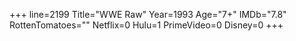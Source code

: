 +++
line=2199
Title="WWE Raw"
Year=1993
Age="7+"
IMDb="7.8"
RottenTomatoes=""
Netflix=0
Hulu=1
PrimeVideo=0
Disney=0
+++

